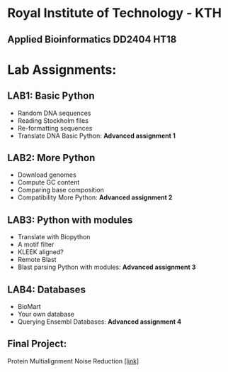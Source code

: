 # Royal Institute of Technology - KTH
## Applied Bioinformatics DD2404 HT18
# Lab Assignments:
## LAB1: Basic Python
* Random DNA sequences
* Reading Stockholm files
* Re-formatting sequences
* Translate DNA
Basic Python: **Advanced assignment 1**

## LAB2: More Python
* Download genomes
* Compute GC content
* Comparing base composition
* Compatibility
More Python: **Advanced assignment 2**

## LAB3: Python with modules
* Translate with Biopython
* A motif filter
* KLEEK aligned?
* Remote Blast
* Blast parsing
Python with modules: **Advanced assignment 3**

## LAB4: Databases
* BioMart
* Your own database
* Querying Ensembl
Databases: **Advanced assignment 4**

## Final Project:
Protein Multialignment Noise Reduction [[link]](https://github.com/msarrias/protein_multial_noise_reduction)
